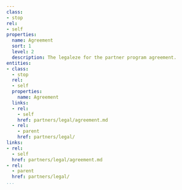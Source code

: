 ```yaml
---
class:
- stop
rel:
- self
properties:
  name: Agreement
  sort: 1
  level: 2
  description: The legaleze for the partner program agreement.
entities:
- class:
  - stop
  rel:
  - self
  properties:
    name: Agreement
  links:
  - rel:
    - self
    href: partners/legal/agreement.md
  - rel:
    - parent
    href: partners/legal/
links:
- rel:
  - self
  href: partners/legal/agreement.md
- rel:
  - parent
  href: partners/legal/
...
```

